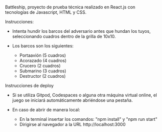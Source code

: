 Battleship, proyecto de prueba técnica realizado en React.js con tecnologías de Javascript, HTML y CSS.

Instrucciones:

- Intenta hundir los barcos del adversario antes que hundan los tuyos,  
  seleccionando cuadros dentro de la grilla de 10x10.
- Los barcos son los siguientes:
    
    - Portaavión (5 cuadros)
    - Acorazado (4 cuadros)
    - Crucero (2 cuadros)
    - Submarino (3 cuadros)
    - Destructor (2 cuadros)


Instrucciones de deploy

- Si se utiliza Gitpod, Codespaces o alguna otra máquina virtual online, 
  el juego se iniciará automáticamente abriéndose una pestaña.

- En caso de abrir de manera local:

    - En la terminal insertar los comandos: "npm install" y "npm run 
      start"
    - Dirigirse al navegador a la URL http://localhost:3000


